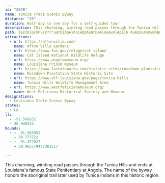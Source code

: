 ```yaml
---
id: "2078"
name: Tunica Trace Scenic Byway
distance: "20"
duration: Half-day to one day for a self-guided tour
description: This charming, winding road passes through the Tunica Hills and ends at Louisiana's famous State Penitentiary at Angola. The name of the byway honors the aboriginal trail later used by Tunica Indians in this historic region.
path: iaz{D|p{mP\s@??^u@r@iApA}AnCeDpAeBr@aAl@eAx@}ApE}H`AuAz@uAn@w@hBwB`E}E`BkBdGaHn@w@`@m@^o@Xk@Xs@Ne@DKPu@No@Ly@~Dk[HeADg@BaA?y@As@E{@Gu@Ky@SmAGYq@qDiCoM[_B[eBUoACOKy@Ea@AMEq@AmCA{CC}@Eo@Gs@G[EUMo@Qi@Uk@_@u@S]SYa@c@a@a@_@Yc@Wc@U]MUK{Ai@OGwAe@UIm@Um@[WOUUa@_@SUYc@Yi@aBgDo@oAYc@[a@Y[EE[[e@]}@k@sCgBaBaAGEyJaGEEKEYQa@Qc@Mk@Mo@Ie@Ek@As@@W@aFPaADyHXM?gCHk@?k@E]CUCm@Ke@Kq@Ug@SkKgFKEqDiBeB{@w@_@k@S_@Mi@Kk@Gk@Ck@Aq@Bc@BmEf@sBRq@Dg@@i@Ag@Ee@Io@Ma@Mg@Ug@Yc@Y]YyA}AEGwB{Bc@a@a@Yg@[a@Sg@Sg@Ok@KiC]YEyJkA{Em@i@Ko@Oa@Oa@Qe@W_@Ya@][[W]Ya@Wc@Ui@Uk@??GOiBgF}@eCoAuDUw@Su@Mu@OqAo@mGOsAO{@Os@_@yAUs@iAcD_AcCq@cBWi@Ye@[c@u@_AcFsFcFoFgBiBkDqDGIY[W_@[k@Ui@Og@Sq@]yAaBgHUy@AESs@a@iAQa@]w@c@u@c@o@m@y@}HgJmEkF]g@c@u@[k@u@aBO[_A{BGMqHiP{@sB[}@]gAYgAc@sBGUKo@SwAIu@Iq@KoAIgACkAAgA@q@Bu@Fw@Hy@Ls@Pw@Vw@Tm@Zs@d@y@^k@X_@`@c@rBmBxAuAzAuAvJgJTSNMh@g@rAgAjA}@XSj@a@lAy@`@[d@]PI`GcE~EgD`@WhCcBb@YLIzA_AVO|EwClDsBhAu@b@YZ[`@a@TYT_@Vc@Rg@Rm@Nk@Lm@Ly@@IxBeR`@mDFYNo@Ng@Tk@Pc@R_@Zc@Za@\]`@]PMNKf@Wf@Ul@QdLyC|FgAlBW`BUpBk@bA]|@e@n@]zAu@fAg@vKsFdFgCLGlCsAvAs@dAi@tAs@xTcL`DcBj@]XUVYn@u@V_@xDaGh@aAv@sAhAsBVa@x@gAl@{@PUJOdAqAtCkDLMZ_@\[`@Yf@[b@SjAc@xGwBxGyBn@Wl@Yz@g@hIiFbSgMxTsNnLsHh@Yb@Qf@Qb@Kl@IlAKjCQz@GxF_@rDWr@In@KZI\OB?`@Sf@[f@[\UpCiBHGz@o@v@o@f@e@^e@f@s@FMr@kA\m@lDeGrFiJFKjCoEtFoJf@{@~@sAn@y@PS^c@t@u@PO^]fA}@PMhDoCp@i@tBcBrI}Gl@e@fCsB|OgMfA}@`GyE`BqAtEsD^WNI\Qj@Yp@W~@Yf@KjASl@I`AO`C]~AU|Cc@vFw@dEm@TE`Ek@l@IfASb@K`@Oh@Ul@_@xFoDt@c@v@a@NIf@UJE~@]DA\KlC{@nA_@bA[hGqBxGwBl@SnImCzBu@fAa@n@YbBy@fAm@jAu@|AgAbHiFv@k@`@Ud@Sn@Uj@Oh@Kl@IdKw@jNgAn@EfAK`AOdAS|@UfA]fHaC`FaBzEaBjDkA`GqBr@ShAW|@O~@MPAz@IbAEx@AbA@hABhBLlRnAn@Bp@?t@Ep@Gj@Gz@Ub@Mh@Sf@Wx@g@xCkBjBkAj@[t@a@r@Wp@U|@UnBa@zCs@hCe@zCc@lEu@dAOjGeAjASJAv@IzAMfFWvJe@~CO`@C\CZIXITMVQROT[NSP_@L]Ha@Dw@Bm@d@kMJwBD}@LaANs@Jk@N_@N]FQNYJSPWV_@PSZ]`@_@f@e@vBoB^_@LKzEqEfBgBb@g@h@m@h@w@d@u@Zi@b@y@`@{@d@gAn@gBbBsExFwOfBwEt@sBn@}Av@eBz@gBnHsNfBoD????
attractions:
  - url: https://aftonvilla.com/
    name: Afton Villa Gardens
  - url: https://www.fws.gov/refuge/cat-island
    name: Cat Island National Wildlife Refuge
  - url: https://www.angolamuseum.org/
    name: Louisiana Prison Museum
  - url: https://www.lastateparks.com/historic-sites/rosedown-plantation-state-historic-site
    name: Rosedown Plantation State Historic Site
  - url: https://www.wlf.louisiana.gov/page/tunica-hills
    name: Tunica Hills Wildlife Management Area
  - url: https://www.westfelicianamuseum.org/
    name: West Feliciana Historical Society and Museum
designations:
  - Louisiana State Scenic Byway
states:
  - LA
ll:
  - -91.568952
  - 30.940534
bounds:
  - - -91.568952
    - 30.777722
  - - -91.372627
    - 30.965779477381517

---
```


This charming, winding road passes through the Tunica Hills and ends at Louisiana's famous State Penitentiary at Angola. The name of the byway honors the aboriginal trail later used by Tunica Indians in this historic region.
